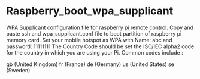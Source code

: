# Raspberry_boot_wpa_supplicant
WPA Supplicant configuration file for raspberry pi remote control. Copy and paste ssh and wpa_supplicant.conf file to boot partition of raspberry pi memory card. Set your mobile hotspot as WPA with Name: abc and password: 11111111
The Country Code should be set the ISO/IEC alpha2 code for the country in which you are using your Pi. Common codes include :

gb (United Kingdom)
fr (France)
de (Germany)
us (United States)
se (Sweden)
